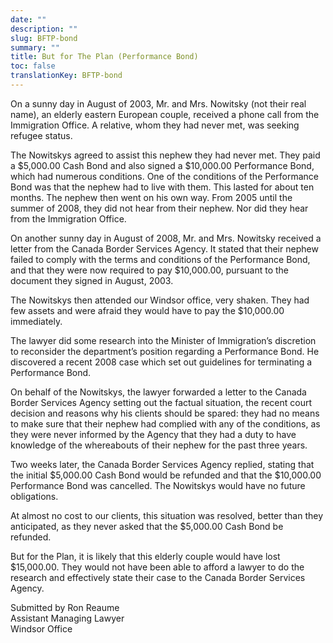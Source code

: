 ```yaml
---
date: ""
description: ""
slug: BFTP-bond
summary: ""
title: But for The Plan (Performance Bond)
toc: false
translationKey: BFTP-bond
---
```

On a sunny day in August of 2003, Mr. and Mrs. Nowitsky (not their real name), an elderly eastern European couple, received a phone call from the Immigration Office. A relative, whom they had never met, was seeking refugee status.

The Nowitskys agreed to assist this nephew they had never met. They paid a $5,000.00 Cash Bond and also signed a $10,000.00 Performance Bond, which had numerous conditions. One of the conditions of the Performance Bond was that the nephew had to live with them. This lasted for about ten months. The nephew then went on his own way. From 2005 until the summer of 2008, they did not hear from their nephew. Nor did they hear from the Immigration Office.

On another sunny day in August of 2008, Mr. and Mrs. Nowitsky received a letter from the Canada Border Services Agency. It stated that their nephew failed to comply with the terms and conditions of the Performance Bond, and that they were now required to pay $10,000.00, pursuant to the document they signed in August, 2003.

The Nowitskys then attended our Windsor office, very shaken. They had few assets and were afraid they would have to pay the $10,000.00 immediately.

The lawyer did some research into the Minister of Immigration’s discretion to reconsider the department’s position regarding a Performance Bond. He discovered a recent 2008 case which set out guidelines for terminating a Performance Bond.

On behalf of the Nowitskys, the lawyer forwarded a letter to the Canada Border Services Agency setting out the factual situation, the recent court decision and reasons why his clients should be spared: they had no means to make sure that their nephew had complied with any of the conditions, as they were never informed by the Agency that they had a duty to have knowledge of the whereabouts of their nephew for the past three years.

Two weeks later, the Canada Border Services Agency replied, stating that the initial $5,000.00 Cash Bond would be refunded and that the $10,000.00 Performance Bond was cancelled. The Nowitskys would have no future obligations.

At almost no cost to our clients, this situation was resolved, better than they anticipated, as they never asked that the $5,000.00 Cash Bond be refunded.

But for the Plan, it is likely that this elderly couple would have lost $15,000.00. They would not have been able to afford a lawyer to do the research and effectively state their case to the Canada Border Services Agency.

Submitted by Ron Reaume  
Assistant Managing Lawyer  
Windsor Office